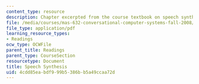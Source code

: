 ```yaml
---
content_type: resource
description: Chapter excerpted from the course textbook on speech synthesis.
file: /media/courses/mas-632-conversational-computer-systems-fall-2008/4cdd85eabdf999b5386bb5a49ccaa72d_shmandt_txt_ch5.pdf
file_type: application/pdf
learning_resource_types:
- Readings
ocw_type: OCWFile
parent_title: Readings
parent_type: CourseSection
resourcetype: Document
title: Speech Synthesis
uid: 4cdd85ea-bdf9-99b5-386b-b5a49ccaa72d
---
```

